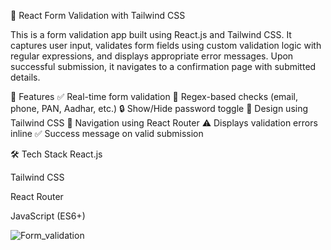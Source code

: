 🧾 React Form Validation with Tailwind CSS

This is a form validation app built using React.js and Tailwind CSS. It captures user input, validates form fields using custom validation logic with regular expressions, and displays appropriate error messages. Upon successful submission, it navigates to a confirmation page with submitted details.

🚀 Features
✅ Real-time form validation
🧪 Regex-based checks (email, phone, PAN, Aadhar, etc.)
🔒 Show/Hide password toggle
📱 Design using Tailwind CSS
🧭 Navigation using React Router
⚠️ Displays validation errors inline
✅ Success message on valid submission


🛠 Tech Stack
React.js

Tailwind CSS

React Router

JavaScript (ES6+)

![Form_validation](https://github.com/user-attachments/assets/7117a47d-b003-433e-8e6b-818199e3b483)



